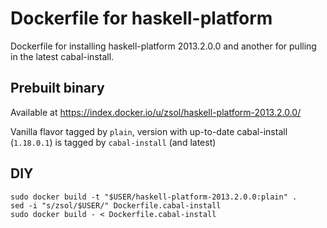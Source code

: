 # Dockerfile for haskell-platform

Dockerfile for installing haskell-platform 2013.2.0.0 and another for pulling in the latest cabal-install.

## Prebuilt binary

Available at https://index.docker.io/u/zsol/haskell-platform-2013.2.0.0/

Vanilla flavor tagged by `plain`, version with up-to-date cabal-install (`1.18.0.1`) is tagged by `cabal-install` (and latest)

## DIY

```
sudo docker build -t "$USER/haskell-platform-2013.2.0.0:plain" .
sed -i "s/zsol/$USER/" Dockerfile.cabal-install
sudo docker build - < Dockerfile.cabal-install
```
